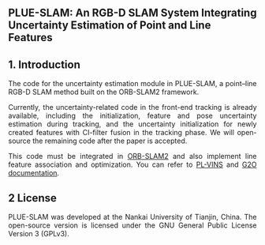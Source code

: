 ## PLUE-SLAM: An RGB-D SLAM System Integrating Uncertainty Estimation of Point and Line Features
## 1. Introduction
<div style="text-align: justify;">
The code for the uncertainty estimation module in PLUE-SLAM, a point–line RGB-D SLAM method built on the ORB-SLAM2 framework.

Currently, the uncertainty-related code in the front-end tracking is already available, including the initialization, feature and pose uncertainty estimation during tracking, and the uncertainty initialization for newly created features with CI-filter fusion in the tracking phase. We will open-source the remaining code after the paper is accepted.

This code must be integrated in [ORB-SLAM2](https://github.com/raulmur/ORB_SLAM2) and also implement line feature association and optimization. You can refer to [PL-VINS](https://github.com/cnqiangfu/PL-VINS)  and [G2O documentation](https://github.com/RainerKuemmerle/g2o).



## 2 License
PLUE-SLAM was developed at the Nankai University of Tianjin, China.
The open-source version is licensed under the GNU General Public License
Version 3 (GPLv3).
